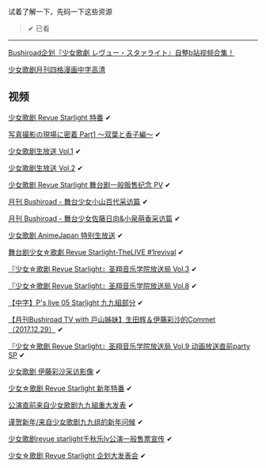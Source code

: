 试着了解一下，先码一下这些资源

>  ✔ 已看

-----

[Bushiroad企划『少女歌劇 レヴュー・スタァライト』自整b站视频合集！](https://www.bilibili.com/read/cv195269/)

[少女歌剧月刊四格漫画中字高清](https://www.bushiroad-cn.com/category/comic/)

## 视频

[少女歌剧 Revue Starlight 特番](https://www.bilibili.com/video/av21511002/) ✔

[写真撮影の現場に密着 Part1 ～双葉と香子編～](https://www.bilibili.com/video/av22649169/) ✔

[少女歌剧生放送 Vol.1](https://acg.tv/av13761402/) ✔

[少女歌剧生放送 Vol.2](https://acg.tv/av16835395/) ✔

[少女歌剧 Revue Starlight 舞台剧一般贩售纪念 PV](https://acg.tv/av17255000/) ✔

[月刊 Bushiroad - 舞台少女小山百代采访篇](https://acg.tv/av18063522/) ✔

[月刊 Bushiroad - 舞台少女佐藤日向&小泉萌香采访篇](https://acg.tv/av19058666/) ✔

[少女歌剧 AnimeJapan 特别生放送](https://acg.tv/av21266560/) ✔

[舞台剧少女☆歌劇 Revue Starlight-TheLIVE #1revival](https://acg.tv/av22490328/) ✔

[『少女☆歌剧 Revue Starlight』圣翔音乐学院放送局 Vol.3](https://www.bilibili.com/video/av16840530/) ✔

[『少女☆歌剧 Revue Starlight』圣翔音乐学院放送局 Vol.8](https://www.bilibili.com/video/av24526183/) ✔

[【中字】P's live 05 Starlight 九九組部分](https://www.bilibili.com/video/av25664376/) ✔

[【月刊Bushiroad TV with 戸山姊妹】生田辉＆伊藤彩沙的Commet（2017.12.29）](https://www.bilibili.com/video/av17738143/) ✔

[『少女☆歌剧 Revue Starlight』圣翔音乐学院放送局 Vol.9 动画放送直前party SP](https://www.bilibili.com/video/av26733474/) ✔

[少女歌剧 伊藤彩沙采访影像](https://www.bilibili.com/video/av11050208/) ✔

[少女☆歌剧 Revue Starlight 新年特番](https://www.bilibili.com/video/av18211759/) ✔

[公演直前来自少女歌剧九九組重大发表](https://www.bilibili.com/video/av18080656/) ✔

[谨贺新年/来自少女歌剧九九组的新年问候](https://www.bilibili.com/video/av17873637/) ✔

[少女歌剧revue starlight千秋乐lv公演一般售票宣传](https://www.bilibili.com/video/av17274016/) ✔

[少女☆歌剧 Revue Starlight 企划大发表会](https://www.bilibili.com/video/av25595981/) ✔
